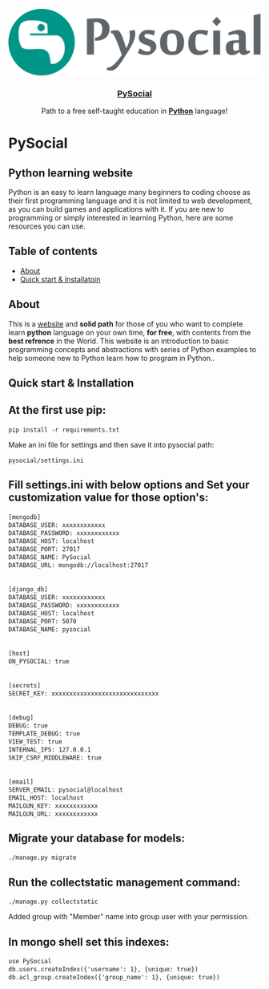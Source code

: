 <p align="center">
  <a href="http://pysocial.com">
    <img alt="PySocial" src="static/main/img/logo.png">
  </a>
</p>
<a href='http://pysocial.com'><h3 align="center">PySocial</h3></a>
<p align="center">
    Path to a free self-taught education in <a href='http://python.org'><strong>Python</strong></a> language!
</p>


# PySocial
## Python learning website
Python is an easy to learn language many beginners to coding choose as their first programming language and it is not limited to web development, as you can build games and applications with it. If you are new to programming or simply interested in learning Python, here are some resources you can use.

## Table of contents

* [About](#about)
* [Quick start & Installatoin](#quick-start)


## About
This is a [website](http://pysocial.com) and **solid path** for those of you who want to complete learn **python** language on your own time, **for free**, with contents from the **best refrence** in the World.
This website is an introduction to basic programming concepts and abstractions with series of Python examples to help someone new to Python learn how to program in Python..


## Quick start & Installation

At the first use pip:
-----------
```
pip install -r requirements.txt
```

Make an ini file for settings and then save it into pysocial path:

```
pysocial/settings.ini
```

Fill settings.ini with below options and
Set your customization value for those option's:
-----------
```
[mongodb]
DATABASE_USER: xxxxxxxxxxxx
DATABASE_PASSWORD: xxxxxxxxxxxx
DATABASE_HOST: localhost
DATABASE_PORT: 27017
DATABASE_NAME: PySocial
DATABASE_URL: mongodb://localhost:27017


[django_db]
DATABASE_USER: xxxxxxxxxxxx
DATABASE_PASSWORD: xxxxxxxxxxxx
DATABASE_HOST: localhost
DATABASE_PORT: 5070
DATABASE_NAME: pysocial


[host]
ON_PYSOCIAL: true


[secrets]
SECRET_KEY: xxxxxxxxxxxxxxxxxxxxxxxxxxxxxx


[debug]
DEBUG: true
TEMPLATE_DEBUG: true
VIEW_TEST: true
INTERNAL_IPS: 127.0.0.1
SKIP_CSRF_MIDDLEWARE: true


[email]
SERVER_EMAIL: pysocial@localhost
EMAIL_HOST: localhost
MAILGUN_KEY: xxxxxxxxxxxx
MAILGUN_URL: xxxxxxxxxxxx

```

Migrate your database for models:
-----------

```
./manage.py migrate
```

Run the collectstatic management command:
-----------
```
./manage.py collectstatic
```

Added group with "Member" name into group user with your permission.

In mongo shell set this indexes:
-----------
```
use PySocial
db.users.createIndex({'username': 1}, {unique: true})
db.acl_group.createIndex({'group_name': 1}, {unique: true})
```
